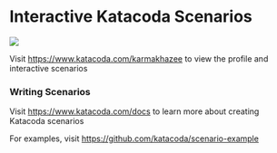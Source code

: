 # Interactive Katacoda Scenarios

[![](http://shields.katacoda.com/katacoda/karmakhazee/count.svg)](https://www.katacoda.com/karmakhazee "Get your profile on Katacoda.com")

Visit https://www.katacoda.com/karmakhazee to view the profile and interactive scenarios

### Writing Scenarios
Visit https://www.katacoda.com/docs to learn more about creating Katacoda scenarios

For examples, visit https://github.com/katacoda/scenario-example
